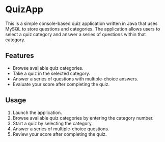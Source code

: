 # QuizApp

This is a simple console-based quiz application written in Java that uses MySQL to store questions and categories. The application allows users to select a quiz category and answer a series of questions within that category.

## Features

- Browse available quiz categories.
- Take a quiz in the selected category.
- Answer a series of questions with multiple-choice answers.
- Evaluate your score after completing the quiz.

## Usage
1. Launch the application.
1. Browse available quiz categories by entering the category number.
1. Start a quiz by selecting the category.
1. Answer a series of multiple-choice questions.
1. Review your score after completing the quiz.
